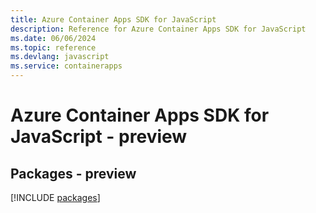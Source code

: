 ```yaml
---
title: Azure Container Apps SDK for JavaScript
description: Reference for Azure Container Apps SDK for JavaScript
ms.date: 06/06/2024
ms.topic: reference
ms.devlang: javascript
ms.service: containerapps
---
```

# Azure Container Apps SDK for JavaScript - preview
## Packages - preview
[!INCLUDE [packages](container-apps-index.md)]
